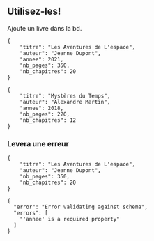 ## Utilisez-les!


Ajoute un livre dans la bd.
````
{
    "titre": "Les Aventures de L'espace",
    "auteur": "Jeanne Dupont",
    "annee": 2021,
    "nb_pages": 350,
    "nb_chapitres": 20
}
````
````
{
    "titre": "Mystères du Temps",
    "auteur": "Alexandre Martin",
    "annee": 2018,
    "nb_pages": 220,
    "nb_chapitres": 12
}
````


### Levera une erreur
````
{
    "titre": "Les Aventures de L'espace",
    "auteur": "Jeanne Dupont",
    "nb_pages": 350,
    "nb_chapitres": 20
}
````

````
{
  "error": "Error validating against schema",
  "errors": [
    "'annee' is a required property"
  ]
}
````